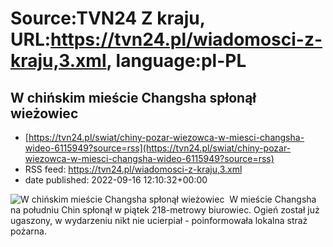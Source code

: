 # Source:TVN24 Z kraju, URL:https://tvn24.pl/wiadomosci-z-kraju,3.xml, language:pl-PL

## W chińskim mieście Changsha spłonął wieżowiec
 - [https://tvn24.pl/swiat/chiny-pozar-wiezowca-w-miesci-changsha-wideo-6115949?source=rss](https://tvn24.pl/swiat/chiny-pozar-wiezowca-w-miesci-changsha-wideo-6115949?source=rss)
 - RSS feed: https://tvn24.pl/wiadomosci-z-kraju,3.xml
 - date published: 2022-09-16 12:10:32+00:00

<img alt="W chińskim mieście Changsha spłonął wieżowiec " src="https://tvn24.pl/najnowsze/cdn-zdjecie-mtmili-zrzut-ekranu-2022-09-16-o-14-6115952/alternates/LANDSCAPE_1280" />
    W mieście Changsha na południu Chin spłonął w piątek 218-metrowy biurowiec. Ogień został już ugaszony, w wydarzeniu nikt nie ucierpiał - poinformowała lokalna straż pożarna.

